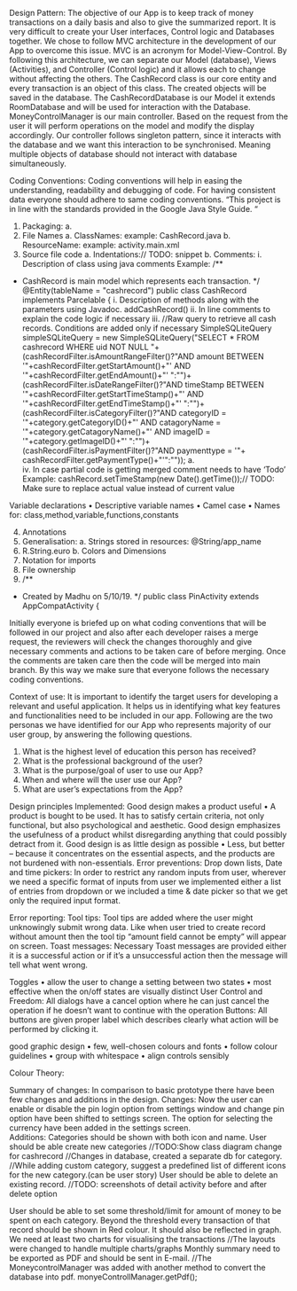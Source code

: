 Design Pattern:
The objective of our App is to keep track of money transactions on a daily basis and also to give the summarized report. 
It is very difficult to create your User interfaces, Control logic and Databases together. We chose to follow MVC architecture in the development of our App to overcome this issue. MVC is an acronym for Model-View-Control. By following this architecture, we can separate our Model (database), Views (Activities), and Controller (Control logic) and it allows each to change without affecting the others. 
The CashRecord class is our core entity and every transaction is an object of this class. The created objects will be saved in the database. 
The CashRecordDatabase is our Model it extends RoomDatabase and will be used for interaction with the Database. 
MoneyControlManager is our main controller. Based on the request from the user it will perform operations on the model and modify the display accordingly.
Our controller follows singleton pattern, since it interacts with the database and we want this interaction to be synchronised. Meaning multiple objects of database should not interact with database simultaneously. 

Coding Conventions:
Coding conventions will help in easing the understanding, readability and debugging of code. For having consistent data everyone should adhere to same coding conventions. “This project is in line with the standards provided in the Google Java Style Guide. “
1.	Packaging:
a.	
2.	File Names
a.	ClassNames: example: CashRecord.java
b.	ResourceName: example: activity.main.xml
3.	Source file code
a.	Indentations:// TODO: snippet
b.	Comments: 
i.	Description of class using java comments
Example: /**
 * CashRecord is main model which represents each transaction.
 */
@Entity(tableName = "cashrecord")
public class CashRecord implements Parcelable {
i.	Description of methods along with the parameters using Javadoc.
addCashRecord()
ii.	In line comments to explain the code logic if necessary
iii.	//Raw query to retrieve all cash records. Conditions are added only if necessary
SimpleSQLiteQuery simpleSQLiteQuery = new SimpleSQLiteQuery("SELECT * FROM cashrecord WHERE uid NOT NULL "+
        (cashRecordFilter.isAmountRangeFilter()?"AND amount BETWEEN '"+cashRecordFilter.getStartAmount()+"' AND '"+cashRecordFilter.getEndAmount()+"' ":"")+
        (cashRecordFilter.isDateRangeFilter()?"AND timeStamp BETWEEN '"+cashRecordFilter.getStartTimeStamp()+"' AND '"+cashRecordFilter.getEndTimeStamp()+"' ":"")+
        (cashRecordFilter.isCategoryFilter()?"AND categoryID = '"+category.getCategoryID()+"' AND catagoryName = '"+category.getCatagoryName()+"' AND imageID = '"+category.getImageID()+"' ":"")+
        (cashRecordFilter.isPaymentFilter()?"AND paymenttype = '"+ cashRecordFilter.getPaymentType()+"'":""));
a.	
iv.	In case partial code is getting merged comment needs to have ‘Todo’
Example: cashRecord.setTimeStamp(new Date().getTime());// TODO: Make sure to replace actual value instead of current value

Variable declarations
•	Descriptive variable names
•	Camel case
•	Names for: class,method,variable,functions,constants

4.	Annotations
5.	Generalisation:
a.	Strings stored in resources: @String/app_name
1.	R.String.euro
b.	Colors and Dimensions
6.	Notation for imports
7.	File ownership
8.	/**
 * Created by Madhu on 5/10/19.
 */
public class PinActivity extends AppCompatActivity {


Initially everyone is briefed up on what coding conventions that will be followed in our project and also after each developer raises a merge request, the reviewers will check the changes thoroughly and give necessary comments and actions to be taken care of before merging. Once the comments are taken care then the code will be merged into main branch. By this way we make sure that everyone follows the necessary coding conventions.

 
 

Context of use:
It is important to identify the target users for developing a relevant and useful application. It helps us in identifying what key features and functionalities need to be included in our app. Following are the two personas we have identified for our App who represents majority of our user group, by answering the following questions. 
1.	What is the highest level of education this person has received?
2.	What is the professional background of the user?
3.	What is the purpose/goal of user to use our App?
4.	When and where will the user use our App?
5.	What are user’s expectations from the App?

Design principles Implemented: 
Good design makes a product useful • A product is bought to be used. It has to satisfy certain criteria, not only functional, but also psychological and aesthetic. Good design emphasizes the usefulness of a product whilst disregarding anything that could possibly detract from it.
Good design is as little design as possible • Less, but better – because it concentrates on the essential aspects, and the products are not burdened with non-essentials.
Error preventions: Drop down lists, Date and time pickers:
In order to restrict any random inputs from user, wherever we need a specific format of inputs from user we implemented either a list of entries from dropdown or we included a time & date picker so that we get only the required input format.

Error reporting: 
Tool tips: Tool tips are added where the user might unknowingly submit wrong data. Like when user tried to create record without amount then the tool tip “amount field cannot be empty” will appear on screen.
Toast messages: Necessary Toast messages are provided either it is a successful action or if it’s a unsuccessful action then the message will tell what went wrong.

 
Toggles • allow the user to change a setting between two states • most effective when the on/off states are visually distinct
User Control and Freedom: All dialogs have a cancel option where he can just cancel the operation if he doesn’t want to continue with the operation
Buttons: All buttons are given proper label which describes clearly what action will be performed by clicking it.

good graphic design • few, well-chosen colours and fonts • follow colour guidelines • group with whitespace • align controls sensibly

Colour Theory:

Summary of changes:
In comparison to basic prototype there have been few changes and additions in the design. 
Changes: 
Now the user can enable or disable the pin login option from settings window and change pin option have been shifted to settings screen. The option for selecting the currency have been added in the settings screen.  
Additions: 
Categories should be shown with both icon and name. User should be able create new categories
//TODO:Show class diagram change for cashrecord
//Changes in database, created a separate db for category.
//While adding custom category, suggest a predefined list of different icons for the new category.(can be user story)
User should be able to delete an existing record. 
//TODO: screenshots of detail activity before and after delete option

User should be able to set some threshold/limit for amount of money to be spent on each category. Beyond the threshold every transaction of that record should be shown in Red colour. It should also be reflected in graph.
We need at least two charts for visualising the transactions
//The layouts were changed to handle multiple charts/graphs
Monthly summary need to be exported as PDF and should be sent in E-mail.
//The MoneycontrolManager was added with another method to convert the database into pdf.
monyeControllManager.getPdf();


